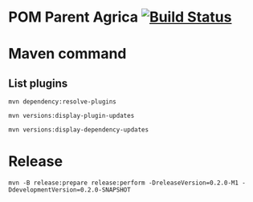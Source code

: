 POM Parent Agrica  [![Build Status](http://jenkins/buildStatus/icon?job=socle/ci-SOCLE-PPA-master)](http://jenkins/job/socle/job/ci-SOCLE-PPA-master)
========

# Maven command
## List plugins
```
mvn dependency:resolve-plugins
```

```
mvn versions:display-plugin-updates
```

```
mvn versions:display-dependency-updates
```


# Release
```
mvn -B release:prepare release:perform -DreleaseVersion=0.2.0-M1 -DdevelopmentVersion=0.2.0-SNAPSHOT
```
